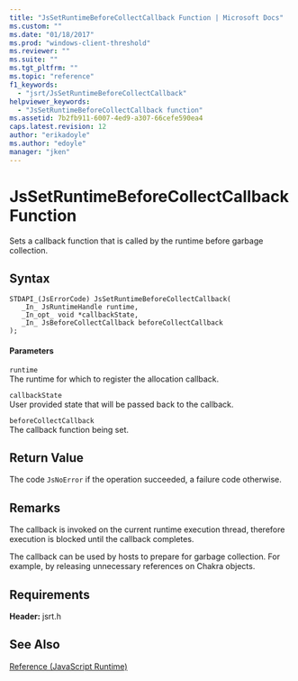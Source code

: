 ```yaml
---
title: "JsSetRuntimeBeforeCollectCallback Function | Microsoft Docs"
ms.custom: ""
ms.date: "01/18/2017"
ms.prod: "windows-client-threshold"
ms.reviewer: ""
ms.suite: ""
ms.tgt_pltfrm: ""
ms.topic: "reference"
f1_keywords: 
  - "jsrt/JsSetRuntimeBeforeCollectCallback"
helpviewer_keywords: 
  - "JsSetRuntimeBeforeCollectCallback function"
ms.assetid: 7b2fb911-6007-4ed9-a307-66cefe590ea4
caps.latest.revision: 12
author: "erikadoyle"
ms.author: "edoyle"
manager: "jken"
---
```

# JsSetRuntimeBeforeCollectCallback Function
Sets a callback function that is called by the runtime before garbage collection.  
  
## Syntax  
  
```  
STDAPI_(JsErrorCode) JsSetRuntimeBeforeCollectCallback(  
   _In_ JsRuntimeHandle runtime,  
   _In_opt_ void *callbackState,  
   _In_ JsBeforeCollectCallback beforeCollectCallback  
);  
```  
  
#### Parameters  
 `runtime`  
 The runtime for which to register the allocation callback.  
  
 `callbackState`  
 User provided state that will be passed back to the callback.  
  
 `beforeCollectCallback`  
 The callback function being set.  
  
## Return Value  
 The code `JsNoError` if the operation succeeded, a failure code otherwise.  
  
## Remarks  
 The callback is invoked on the current runtime execution thread, therefore execution is blocked until the callback completes.  
  
 The callback can be used by hosts to prepare for garbage collection. For example, by releasing unnecessary references on Chakra objects.  
  
## Requirements  
 **Header:** jsrt.h  
  
## See Also  
 [Reference (JavaScript Runtime)](../chakra-hosting/reference-javascript-runtime.md)